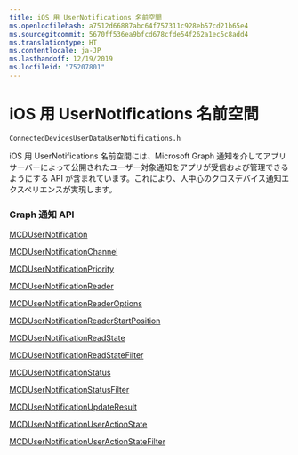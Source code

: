 ```yaml
---
title: iOS 用 UserNotifications 名前空間
ms.openlocfilehash: a7512d66887abc64f757311c928eb57cd21b65e4
ms.sourcegitcommit: 5670ff536ea9bfcd678cfde54f262a1ec5c8add4
ms.translationtype: HT
ms.contentlocale: ja-JP
ms.lasthandoff: 12/19/2019
ms.locfileid: "75207801"
---
```

# <a name="usernotifications-namespace-for-ios"></a>iOS 用 UserNotifications 名前空間
```
ConnectedDevicesUserDataUserNotifications.h
```
iOS 用 UserNotifications 名前空間には、Microsoft Graph 通知を介してアプリ サーバーによって公開されたユーザー対象通知をアプリが受信および管理できるようにする API が含まれています。これにより、人中心のクロスデバイス通知エクスペリエンスが実現します。 

### <a name="graph-notifications-apis"></a>Graph 通知 API

[MCDUserNotification](MCDUserNotification.md)

[MCDUserNotificationChannel](MCDUserNotificationChannel.md)

[MCDUserNotificationPriority](MCDUserNotificationPriority.md)

[MCDUserNotificationReader](MCDUserNotificationReader.md)

[MCDUserNotificationReaderOptions](MCDUserNotificationReaderOptions.md)

[MCDUserNotificationReaderStartPosition](MCDUserNotificationReaderStartPosition.md)

[MCDUserNotificationReadState](MCDUserNotificationReadState.md)

[MCDUserNotificationReadStateFilter](MCDUserNotificationReadStateFilter.md)

[MCDUserNotificationStatus](MCDUserNotificationStatus.md)

[MCDUserNotificationStatusFilter](MCDUserNotificationStatusFilter.md)

[MCDUserNotificationUpdateResult](MCDUserNotificationUpdateResult.md)

[MCDUserNotificationUserActionState](MCDUserNotificationUserActionState.md)

[MCDUserNotificationUserActionStateFilter](MCDUserNotificationUserActionStateFilter.md)
